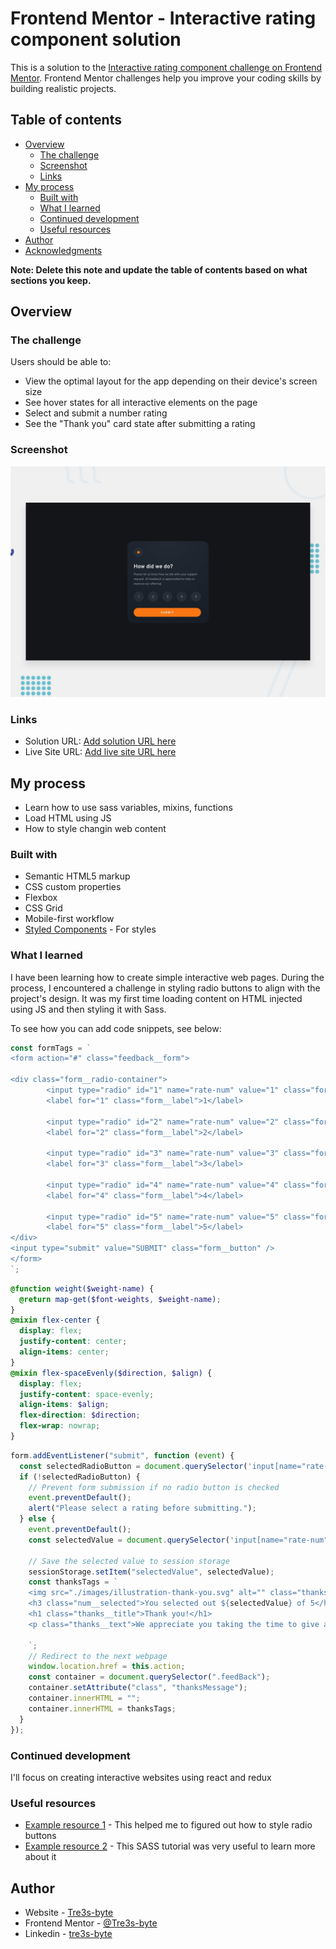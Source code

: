 # Frontend Mentor - Interactive rating component solution

This is a solution to the [Interactive rating component challenge on Frontend Mentor](https://www.frontendmentor.io/challenges/interactive-rating-component-koxpeBUmI). Frontend Mentor challenges help you improve your coding skills by building realistic projects.

## Table of contents

- [Overview](#overview)
  - [The challenge](#the-challenge)
  - [Screenshot](#screenshot)
  - [Links](#links)
- [My process](#my-process)
  - [Built with](#built-with)
  - [What I learned](#what-i-learned)
  - [Continued development](#continued-development)
  - [Useful resources](#useful-resources)
- [Author](#author)
- [Acknowledgments](#acknowledgments)

**Note: Delete this note and update the table of contents based on what sections you keep.**

## Overview

### The challenge

Users should be able to:

- View the optimal layout for the app depending on their device's screen size
- See hover states for all interactive elements on the page
- Select and submit a number rating
- See the "Thank you" card state after submitting a rating

### Screenshot

![Design preview for the Interactive rating component coding challenge](./design/desktop-preview.jpg)

### Links

- Solution URL: [Add solution URL here](https://github.com/Tre3s-byte/interactive-form)
- Live Site URL: [Add live site URL here](https://main--peaceful-lily-a2260b.netlify.app)

## My process

- Learn how to use sass variables, mixins, functions
- Load HTML using JS
- How to style changin web content

### Built with

- Semantic HTML5 markup
- CSS custom properties
- Flexbox
- CSS Grid
- Mobile-first workflow
- [Styled Components](https://sass-lang.com) - For styles

### What I learned

I have been learning how to create simple interactive web pages. During the process, I encountered a challenge in styling radio buttons to align with the project's design. It was my first time loading content on HTML injected using JS and then styling it with Sass.

To see how you can add code snippets, see below:

```JavaScript
const formTags = `
<form action="#" class="feedback__form">

<div class="form__radio-container">
        <input type="radio" id="1" name="rate-num" value="1" class="form__radio" />
        <label for="1" class="form__label">1</label>

        <input type="radio" id="2" name="rate-num" value="2" class="form__radio" />
        <label for="2" class="form__label">2</label>

        <input type="radio" id="3" name="rate-num" value="3" class="form__radio" />
        <label for="3" class="form__label">3</label>

        <input type="radio" id="4" name="rate-num" value="4" class="form__radio" />
        <label for="4" class="form__label">4</label>

        <input type="radio" id="5" name="rate-num" value="5" class="form__radio" />
        <label for="5" class="form__label">5</label>
</div>
<input type="submit" value="SUBMIT" class="form__button" />
</form>
`;

```

```scss
@function weight($weight-name) {
  @return map-get($font-weights, $weight-name);
}
@mixin flex-center {
  display: flex;
  justify-content: center;
  align-items: center;
}
@mixin flex-spaceEvenly($direction, $align) {
  display: flex;
  justify-content: space-evenly;
  align-items: $align;
  flex-direction: $direction;
  flex-wrap: nowrap;
}
```

```js
form.addEventListener("submit", function (event) {
  const selectedRadioButton = document.querySelector('input[name="rate-num"]:checked');
  if (!selectedRadioButton) {
    // Prevent form submission if no radio button is checked
    event.preventDefault();
    alert("Please select a rating before submitting.");
  } else {
    event.preventDefault();
    const selectedValue = document.querySelector('input[name="rate-num"]:checked').value;

    // Save the selected value to session storage
    sessionStorage.setItem("selectedValue", selectedValue);
    const thanksTags = `
    <img src="./images/illustration-thank-you.svg" alt="" class="thanks__img" />
    <h3 class="num__selected">You selected out ${selectedValue} of 5</h3>
    <h1 class="thanks__title">Thank you!</h1>
    <p class="thanks__text">We appreciate you taking the time to give a rating. If you ever need more support, don’t hesitate to get in touch!</p>

    `;
    // Redirect to the next webpage
    window.location.href = this.action;
    const container = document.querySelector(".feedBack");
    container.setAttribute("class", "thanksMessage");
    container.innerHTML = "";
    container.innerHTML = thanksTags;
  }
});
```

### Continued development

I'll focus on creating interactive websites using react and redux

### Useful resources

- [Example resource 1](https://codepen.io/razwan/pen/RwQdMwM) - This helped me to figured out how to style radio buttons
- [Example resource 2](https://www.youtube.com/watch?v=_a5j7KoflTs) - This SASS tutorial was very useful to learn more about it

## Author

- Website - [Tre3s-byte](https://github.com/Tre3s-byte)
- Frontend Mentor - [@Tre3s-byte](https://www.frontendmentor.io/profile/Tre3s-byte)
- Linkedin - [tre3s-byte](https://www.linkedin.com/in/tre3s-byte/)
